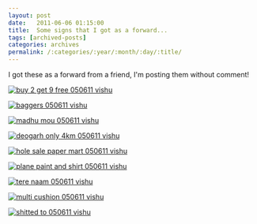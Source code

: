 ```yaml
---
layout: post
date:	2011-06-06 01:15:00
title:  Some signs that I got as a forward...
tags: [archived-posts]
categories: archives
permalink: /:categories/:year/:month/:day/:title/
---
```

I got these as a forward from a friend, I'm posting them without comment!


<a href="http://s1142.photobucket.com/albums/n602/Deepapctrsglr/?action=view&amp;current=image003.jpg" target="_blank"><img src="http://i1142.photobucket.com/albums/n602/Deepapctrsglr/image003.jpg" border="0" alt="buy 2 get 9 free 050611 vishu"></a>


<lj-cut text="more under the cut">



<a href="http://s1142.photobucket.com/albums/n602/Deepapctrsglr/?action=view&amp;current=image006.jpg" target="_blank"><img src="http://i1142.photobucket.com/albums/n602/Deepapctrsglr/image006.jpg" border="0" alt="baggers 050611 vishu"></a>



<a href="http://s1142.photobucket.com/albums/n602/Deepapctrsglr/?action=view&amp;current=image005.jpg" target="_blank"><img src="http://i1142.photobucket.com/albums/n602/Deepapctrsglr/image005.jpg" border="0" alt="madhu mou 050611 vishu"></a>


<a href="http://s1142.photobucket.com/albums/n602/Deepapctrsglr/?action=view&amp;current=image016.jpg" target="_blank"><img src="http://i1142.photobucket.com/albums/n602/Deepapctrsglr/image016.jpg" border="0" alt="deogarh only 4km 050611 vishu"></a>



<a href="http://s1142.photobucket.com/albums/n602/Deepapctrsglr/?action=view&amp;current=image014.jpg" target="_blank"><img src="http://i1142.photobucket.com/albums/n602/Deepapctrsglr/image014.jpg" border="0" alt="hole sale paper mart 050611 vishu"></a>


<a href="http://s1142.photobucket.com/albums/n602/Deepapctrsglr/?action=view&amp;current=image001.jpg" target="_blank"><img src="http://i1142.photobucket.com/albums/n602/Deepapctrsglr/image001.jpg" border="0" alt="plane paint and shirt 050611 vishu"></a>



<a href="http://s1142.photobucket.com/albums/n602/Deepapctrsglr/?action=view&amp;current=image009.jpg" target="_blank"><img src="http://i1142.photobucket.com/albums/n602/Deepapctrsglr/image009.jpg" border="0" alt="tere naam 050611 vishu"></a>


<a href="http://s1142.photobucket.com/albums/n602/Deepapctrsglr/?action=view&amp;current=image008.jpg" target="_blank"><img src="http://i1142.photobucket.com/albums/n602/Deepapctrsglr/image008.jpg" border="0" alt="multi cushion 050611 vishu"></a>

</lj-cut>



<a href="http://s1142.photobucket.com/albums/n602/Deepapctrsglr/?action=view&amp;current=image011.jpg" target="_blank"><img src="http://i1142.photobucket.com/albums/n602/Deepapctrsglr/image011.jpg" border="0" alt="shitted to 050611 vishu"></a>

